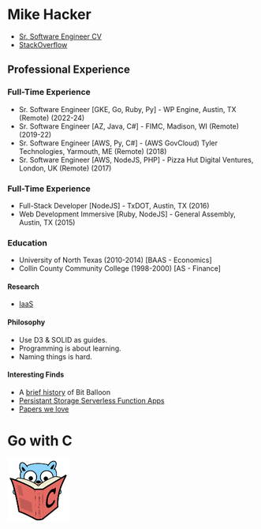 # Mike Hacker

- [Sr. Software Engineer CV](https://sr-software-engineer-cv.vercel.app/)
- [StackOverflow](https://stackoverflow.com/users/4612518/bananaforscale)

## Professional Experience

### Full-Time Experience
- Sr. Software Engineer [GKE, Go, Ruby, Py] - WP Engine, Austin, TX (Remote) (2022-24)
- Sr. Software Engineer [AZ, Java, C#] - FIMC, Madison, WI (Remote) (2019-22)
- Sr. Software Engineer [AWS, Py, C#] - (AWS GovCloud) Tyler Technologies, Yarmouth, ME (Remote) (2018)
- Sr. Software Engineer [AWS, NodeJS, PHP] - Pizza Hut Digital Ventures, London, UK (Remote) (2017)

### Full-Time Experience
- Full-Stack Developer [NodeJS] - TxDOT, Austin, TX (2016)
- Web Development Immersive [Ruby, NodeJS] - General Assembly, Austin, TX (2015)
    
### Education
- University of North Texas (2010-2014) [BAAS - Economics]
- Collin County Community College (1998-2000) [AS - Finance]

#### Research
- [IaaS](https://github.com/bfsio/inf-svc)

#### Philosophy

- Use D3 & SOLID as guides.
- Programming is about learning.
- Naming things is hard.

#### Interesting Finds

- A [brief history](https://www.netlify.com/blog/2018/08/14/announcing-netlify-drop-the-simplicity-of-bitballoon-with-the-added-power-of-netlify/) of Bit Balloon
- [Persistant Storage Serverless Function Apps](https://read.seas.harvard.edu/~kohler/class/cs260r-s19/projects/cs260r-s19-melange.pdf)
- [Papers we love](https://github.com/papers-we-love/papers-we-love)

# Go with C
<img src="go-with-C-book.svg" alt="go-with-C-book" width="125"/>

<!--
**mhackersu/mhackersu** is a ✨ _special_ ✨ repository because its `README.md` (this file) appears on your GitHub profile.

Here are some ideas to get you started:

- 🔭 I’m currently working on ...
- 🌱 I’m currently learning ...
- 👯 I’m looking to collaborate on ...
- 🤔 I’m looking for help with ...
- 💬 Ask me about ...
- 📫 How to reach me: ...
- 😄 Pronouns: ...
- ⚡ Fun fact: ...

-->
